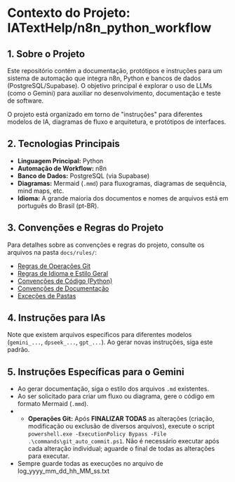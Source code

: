 # Contexto do Projeto: IATextHelp/n8n_python_workflow

## 1. Sobre o Projeto

Este repositório contém a documentação, protótipos e instruções para um sistema de automação que integra n8n, Python e bancos de dados (PostgreSQL/Supabase). O objetivo principal é explorar o uso de LLMs (como o Gemini) para auxiliar no desenvolvimento, documentação e teste de software.

O projeto está organizado em torno de "instruções" para diferentes modelos de IA, diagramas de fluxo e arquitetura, e protótipos de interfaces.

## 2. Tecnologias Principais

- **Linguagem Principal:** Python
- **Automação de Workflow:** n8n
- **Banco de Dados:** PostgreSQL (via Supabase)
- **Diagramas:** Mermaid (`.mmd`) para fluxogramas, diagramas de sequência, mind maps, etc.
- **Idioma:** A grande maioria dos documentos e nomes de arquivos está em português do Brasil (pt-BR).

## 3. Convenções e Regras do Projeto

Para detalhes sobre as convenções e regras do projeto, consulte os arquivos na pasta `docs/rules/`:

- [Regras de Operações Git](rules/git_operations.md)
- [Regras de Idioma e Estilo Geral](rules/language_and_style.md)
- [Convenções de Código (Python)](rules/coding_conventions.md)
- [Convenções de Documentação](rules/documentation_conventions.md)
- [Exceções de Pastas](rules/folder_exceptions.md)

## 4. Instruções para IAs

Note que existem arquivos específicos para diferentes modelos (`gemini_...`, `dpseek_...`, `gpt_...`). Ao gerar novas instruções, siga este padrão.

## 5. Instruções Específicas para o Gemini

- Ao gerar documentação, siga o estilo dos arquivos `.md` existentes.
- Ao ser solicitado para criar um fluxo ou diagrama, gere o código em formato Mermaid (`.mmd`).
- - **Operações Git:** Após **FINALIZAR TODAS** as alterações (criação, modificação ou exclusão de diversos arquivos), execute o script `powershell.exe -ExecutionPolicy Bypass -File .\commands\git_auto_commit.ps1`. Não é necessário executar após cada alteração individual; aguarde o final de todas as alterações para executar.
- Sempre guarde todas as execuções no arquivo de log_yyyy_mm_dd_hh_MM_ss.txt